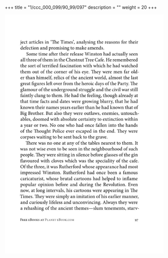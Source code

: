 +++
title = "1/ccc_000_099/90_99/097"
description = ""
weight = 20
+++

<img class="center-fit-jpg" src="/jpg_/out_jpg_1984__097.jpg" ></img>

